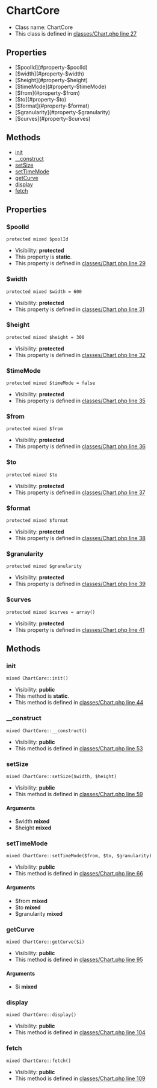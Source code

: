 ChartCore
===============






* Class name: ChartCore
* This class is defined in [classes/Chart.php line 27](https://github.com/PrestaShop/PrestaShop/blob/1.6.1.1/classes/Chart.php#L27)





Properties
----------

* [$poolId](#property-$poolId)
* [$width](#property-$width)
* [$height](#property-$height)
* [$timeMode](#property-$timeMode)
* [$from](#property-$from)
* [$to](#property-$to)
* [$format](#property-$format)
* [$granularity](#property-$granularity)
* [$curves](#property-$curves)

Methods
-------
* [init](#method-init)
* [__construct](#method-__construct)
* [setSize](#method-setSize)
* [setTimeMode](#method-setTimeMode)
* [getCurve](#method-getCurve)
* [display](#method-display)
* [fetch](#method-fetch)




Properties
----------


### <a name="property-$poolId"></a>$poolId

    protected mixed $poolId





* Visibility: **protected**
* This property is **static**.
* This property is defined in [classes/Chart.php line 29](https://github.com/PrestaShop/PrestaShop/blob/1.6.1.1/classes/Chart.php#L29)


### <a name="property-$width"></a>$width

    protected mixed $width = 600





* Visibility: **protected**
* This property is defined in [classes/Chart.php line 31](https://github.com/PrestaShop/PrestaShop/blob/1.6.1.1/classes/Chart.php#L31)


### <a name="property-$height"></a>$height

    protected mixed $height = 300





* Visibility: **protected**
* This property is defined in [classes/Chart.php line 32](https://github.com/PrestaShop/PrestaShop/blob/1.6.1.1/classes/Chart.php#L32)


### <a name="property-$timeMode"></a>$timeMode

    protected mixed $timeMode = false





* Visibility: **protected**
* This property is defined in [classes/Chart.php line 35](https://github.com/PrestaShop/PrestaShop/blob/1.6.1.1/classes/Chart.php#L35)


### <a name="property-$from"></a>$from

    protected mixed $from





* Visibility: **protected**
* This property is defined in [classes/Chart.php line 36](https://github.com/PrestaShop/PrestaShop/blob/1.6.1.1/classes/Chart.php#L36)


### <a name="property-$to"></a>$to

    protected mixed $to





* Visibility: **protected**
* This property is defined in [classes/Chart.php line 37](https://github.com/PrestaShop/PrestaShop/blob/1.6.1.1/classes/Chart.php#L37)


### <a name="property-$format"></a>$format

    protected mixed $format





* Visibility: **protected**
* This property is defined in [classes/Chart.php line 38](https://github.com/PrestaShop/PrestaShop/blob/1.6.1.1/classes/Chart.php#L38)


### <a name="property-$granularity"></a>$granularity

    protected mixed $granularity





* Visibility: **protected**
* This property is defined in [classes/Chart.php line 39](https://github.com/PrestaShop/PrestaShop/blob/1.6.1.1/classes/Chart.php#L39)


### <a name="property-$curves"></a>$curves

    protected mixed $curves = array()





* Visibility: **protected**
* This property is defined in [classes/Chart.php line 41](https://github.com/PrestaShop/PrestaShop/blob/1.6.1.1/classes/Chart.php#L41)


Methods
-------


### <a name="method-init"></a>init

    mixed ChartCore::init()





* Visibility: **public**
* This method is **static**.
* This method is defined in [classes/Chart.php line 44](https://github.com/PrestaShop/PrestaShop/blob/1.6.1.1/classes/Chart.php#L44)




### <a name="method-__construct"></a>__construct

    mixed ChartCore::__construct()





* Visibility: **public**
* This method is defined in [classes/Chart.php line 53](https://github.com/PrestaShop/PrestaShop/blob/1.6.1.1/classes/Chart.php#L53)




### <a name="method-setSize"></a>setSize

    mixed ChartCore::setSize($width, $height)





* Visibility: **public**
* This method is defined in [classes/Chart.php line 59](https://github.com/PrestaShop/PrestaShop/blob/1.6.1.1/classes/Chart.php#L59)


#### Arguments
* $width **mixed**
* $height **mixed**



### <a name="method-setTimeMode"></a>setTimeMode

    mixed ChartCore::setTimeMode($from, $to, $granularity)





* Visibility: **public**
* This method is defined in [classes/Chart.php line 66](https://github.com/PrestaShop/PrestaShop/blob/1.6.1.1/classes/Chart.php#L66)


#### Arguments
* $from **mixed**
* $to **mixed**
* $granularity **mixed**



### <a name="method-getCurve"></a>getCurve

    mixed ChartCore::getCurve($i)





* Visibility: **public**
* This method is defined in [classes/Chart.php line 95](https://github.com/PrestaShop/PrestaShop/blob/1.6.1.1/classes/Chart.php#L95)


#### Arguments
* $i **mixed**



### <a name="method-display"></a>display

    mixed ChartCore::display()





* Visibility: **public**
* This method is defined in [classes/Chart.php line 104](https://github.com/PrestaShop/PrestaShop/blob/1.6.1.1/classes/Chart.php#L104)




### <a name="method-fetch"></a>fetch

    mixed ChartCore::fetch()





* Visibility: **public**
* This method is defined in [classes/Chart.php line 109](https://github.com/PrestaShop/PrestaShop/blob/1.6.1.1/classes/Chart.php#L109)




